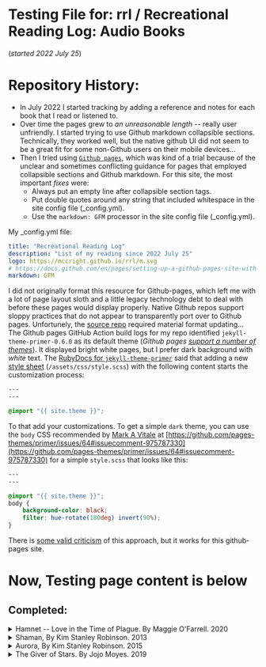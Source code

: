 # Testing File for: rrl / Recreational Reading Log: Audio Books  

(*started 2022 July 25*)  

# Repository History:
* In July 2022 I started tracking by adding a reference and notes for each book that I read or listened to.  
* Over time the pages grew to *an unreasonable length* -- really user unfriendly.  I started trying to use Github markdown collapsible sections.  Technically, they worked well, but the native github UI did not seem to be a great fit for some non-Github users on their mobile devices...  
* Then I tried using [`Github pages`](https://docs.github.com/en/pages), which was kind of a trial because of the unclear and sometimes conflicting guidance for pages that employed collapsible sections and Github markdown.  For this site, the most important *fixes* were:  
  * Always put an empty line after collapsible section tags.  
  * Put double quotes around any string that included whitespace in the site config file (_config.yml).  
  * Use the `markdown: GFM` processor in the site config file (_config.yml).  

My _config.yml file:  
```yml
title: "Recreational Reading Log"
description: "List of my reading since 2022 July 25"
logo: https://mccright.github.io/rrl/m.svg
# https://docs.github.com/en/pages/setting-up-a-github-pages-site-with-jekyll/setting-a-markdown-processor-for-your-github-pages-site-using-jekyll 
markdown: GFM
```

I did not originally format this resource for Github-pages, which left me with a lot of page layout sloth and a little legacy technology debt to deal with before these pages would display properly.  Native Github repos support sloppy practices that do not appear to transparently port over to Github pages.  Unfortunely, the [source repo](https://github.com/mccright/rrl) required material format updating...  
The Github pages GitHub Action build logs for my repo identified `jekyll-theme-primer-0.6.0` as its default theme (*Github pages [support a number of themes](https://pages.github.com/themes/)*).  It displayed bright white pages, but I prefer dark background with *white* text.  The [RubyDocs for `jekyll-theme-primer`](https://rubydoc.info/gems/jekyll-theme-primer) said that adding a new [style sheet](https://rubydoc.info/gems/jekyll-theme-primer#stylesheet) (`/assets/css/style.scss`) with the following content starts the customization process:  

```css
---
---

@import "{{ site.theme }}";
```

To that add your customizations.  To get a simple `dark` theme, you can use the `body` CSS recommended by [Mark A Vitale](https://github.com/markavitale) at [https://github.com/pages-themes/primer/issues/64#issuecomment-975787330](https://github.com/pages-themes/primer/issues/64#issuecomment-975787330) for a simple `style.scss` that looks like this:  

```css 
---
---

@import "{{ site.theme }}";
body {
	background-color: black;
	filter: hue-rotate(180deg) invert(90%);
}
``` 

There is [some valid criticism](https://news.ycombinator.com/item?id=26472246) of this approach, but it works for this github-pages site.  


# Now, Testing page content is below  

## Completed:  

<details><summary>Hamnet -- Love in the Time of Plague. By Maggie O'Farrell. 2020 </summary>

### Hamnet -- Love in the Time of Plague. (13:00)  
[https://www.overdrive.com/media/5067417/hamnet](https://www.overdrive.com/media/5067417/hamnet)  
By [Maggie O'Farrell](https://en.wikipedia.org/wiki/Maggie_O%27Farrell)  (1972 - _)  

Reader Notes:  Enter one family's world, more than 4 centuries ago.  Maggie O'Farrell delivers the magic (*her expertly-tuned imagination,  skilful editing and extremely hard work*) of helping the reader join the extended family of William Shakespeare.  The primary lens for this exploration is Agnes (*Anne*) Hathaway -- William Shakespeare is only a minor supporting role.  Marriage, motherhood, power, loss & grief, along with the *daily life* in late 16th century England are made so rich, immediate, intense, and so *real* that it is easy to lose yourself in this story.  In addition to exceptional writing, the reading by [Ell Potter](https://www.beeaudio.com/narrator/ell-potter) seemed a perfect fit.  
Literary Review by : [https://literaryreview.co.uk/love-in-the-time-of-plague-2](https://literaryreview.co.uk/love-in-the-time-of-plague-2)  
Wikipedia Summary: [https://en.wikipedia.org/wiki/Hamnet_(novel)](https://en.wikipedia.org/wiki/Hamnet_(novel))  
Review by Miranda France in the Literary Review:   [https://literaryreview.co.uk/love-in-the-time-of-plague-2](https://literaryreview.co.uk/love-in-the-time-of-plague-2)  

</details>


<details><summary>Shaman, By Kim Stanley Robinson. 2013 </summary>

### Shaman (15:00)  
[https://www.overdrive.com/media/1372669/shaman](https://www.overdrive.com/media/1372669/shaman)  
By [Kim Stanley Robinson](https://en.wikipedia.org/wiki/Kim_Stanley_Robinson)  (1952 -_)  
Kim Stanley Robinson bibliography:  [https://en.wikipedia.org/wiki/Kim_Stanley_Robinson_bibliography](https://en.wikipedia.org/wiki/Kim_Stanley_Robinson_bibliography)  

Reader's Notes: What an excellent book!  We go on a fast-moving journey with a young apprentice shaman, his teacher, a small band of hunter-gatherers, and the others who join the story along the way.  We learn a lot about [stone age](https://en.wikipedia.org/wiki/Stone_Age) / [ice age](https://en.wikipedia.org/wiki/Last_Glacial_Period) [European early modern humans](https://en.wikipedia.org/wiki/European_early_modern_humans) and their cultures.  

3rd Party Summaries:  
Wikipedia Summary/Review: [https://en.wikipedia.org/wiki/Shaman_(novel)](https://en.wikipedia.org/wiki/Shaman_(novel))  

</details>


<details><summary>Aurora, By Kim Stanley Robinson. 2015 </summary>

### Aurora (17:00)  
[https://www.overdrive.com/media/2234713/aurora](https://www.overdrive.com/media/2234713/aurora)  
By [Kim Stanley Robinson](https://en.wikipedia.org/wiki/Kim_Stanley_Robinson)  (1952 -_)  
Kim Stanley Robinson bibliography: [https://en.wikipedia.org/wiki/Kim_Stanley_Robinson_bibliography](https://en.wikipedia.org/wiki/Kim_Stanley_Robinson_bibliography)  

<details><summary>Reader's Notes and Other 3rd Party Summaries:</summary>

Reader's Notes: Another excellent book!  
A [generation ship](https://en.wikipedia.org/wiki/Generation_ship) is launched from Earth in 2545 at 0.1 c (i.e. traveling at 108,000,000 km/h or 10% the speed of light). It includes twenty-four self-contained biomes and an average population of two thousand people.  Their destination is the Tau Ceti system to begin colonization of a planet's moon, an Earth analog, which has been named Aurora.  
The book follows Devi (the ship's de facto chief engineer and leader) and Freya (Devi's daughter) and the ship's AI quantum computer through a journey of discovery.  

3rd Party Summaries:  
Wikipedia Summary/Review: [https://en.wikipedia.org/wiki/Aurora_(novel)](https://en.wikipedia.org/wiki/Aurora_(novel))  

</details>

</details>


<details><summary>The Giver of Stars.  By Jojo Moyes.  2019 </summary>

### The Giver of Stars. (13:52)  
[https://www.overdrive.com/media/4581755/the-giver-of-stars](https://www.overdrive.com/media/4581755/the-giver-of-stars)  
By [Jojo Moyes](https://en.wikipedia.org/wiki/Jojo_Moyes)  (1969 -- _)  
Reader's notes:  
Wikipedia summary: [https://en.wikipedia.org/wiki/The_Giver_of_Stars](https://en.wikipedia.org/wiki/The_Giver_of_Stars)  

</details>
